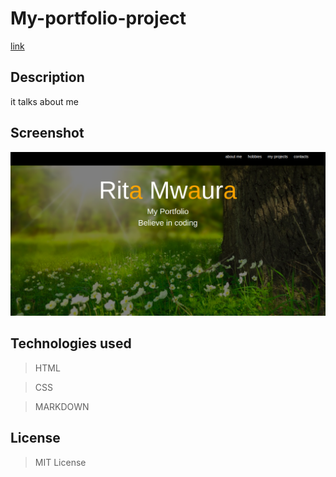 # My-portfolio-project

[link](https://ritamwaura.github.io/my-portfolio-project/)

## Description
it talks about me

## Screenshot
<img src="https://github.com/Ritamwaura/my-portfolio-project/blob/master/shot.png?raw=true"   width="1000">

## Technologies used

> HTML

>CSS

>MARKDOWN

## License
> MIT License
